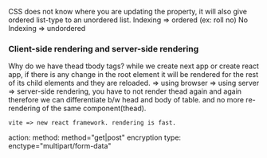 CSS does not know where you are updating the property, it will also give ordered list-type to an unordered list.
Indexing => ordered (ex: roll no)
No Indexing => undordered

### Client-side rendering and server-side rendering
Why do we have thead tbody tags?
    while we create next app or create react app, if there is any change in the root element it will be rendered for the rest of its child elements and they are reloaded.
    => using browser 
    => using server => server-side rendering, you have to not render thead again and again therefore we can differentiate b/w head and body of table. and no more re-rendering of the same component(thead).

    vite => new react framework. rendering is fast.


action: 
method: method="get|post"
encryption type: enctype="multipart/form-data"
